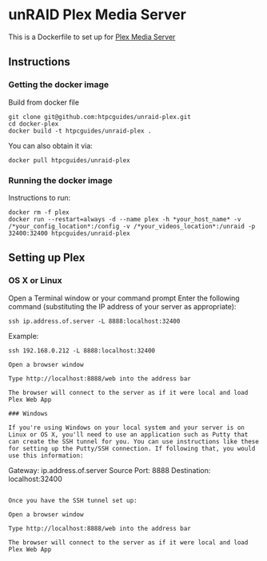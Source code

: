 # unRAID Plex Media Server
This is a Dockerfile to set up for [Plex Media Server](https://plex.tv/)

## Instructions
### Getting the docker image
Build from docker file

```
git clone git@github.com:htpcguides/unraid-plex.git
cd docker-plex
docker build -t htpcguides/unraid-plex .
```

You can also obtain it via:

```
docker pull htpcguides/unraid-plex
```

### Running the docker image
Instructions to run:

```
docker rm -f plex
docker run --restart=always -d --name plex -h *your_host_name* -v /*your_config_location*:/config -v /*your_videos_location*:/unraid -p 32400:32400 htpcguides/unraid-plex
```

## Setting up Plex
### OS X or Linux

Open a Terminal window or your command prompt
Enter the following command (substituting the IP address of your server as appropriate):

```
ssh ip.address.of.server -L 8888:localhost:32400
```

Example:

```
ssh 192.168.0.212 -L 8888:localhost:32400

Open a browser window

Type http://localhost:8888/web into the address bar

The browser will connect to the server as if it were local and load Plex Web App

### Windows

If you're using Windows on your local system and your server is on Linux or OS X, you'll need to use an application such as Putty that can create the SSH tunnel for you. You can use instructions like these for setting up the Putty/SSH connection. If following that, you would use this information:

```
Gateway: ip.address.of.server
Source Port: 8888
Destination: localhost:32400
```

Once you have the SSH tunnel set up:

Open a browser window

Type http://localhost:8888/web into the address bar

The browser will connect to the server as if it were local and load Plex Web App